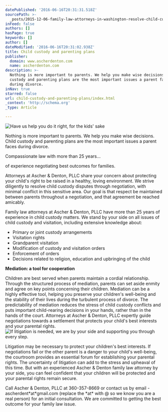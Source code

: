 ```yaml
---
datePublished: '2016-06-16T20:31:31.518Z'
sourcePath: >-
  _posts/2015-12-06-family-law-attorneys-in-washington-resolve-child-custody-con.md
inFeed: false
authors: []
hasPage: true
keywords: []
author: []
dateModified: '2016-06-16T20:31:02.938Z'
title: Child custody and parenting plans
publisher:
  domain: www.ascherdenton.com
  name: ascherdenton.com
description: >-
  Nothing is more important to parents. We help you make wise decisions. Child
  custody and parenting plans are the most important issues a parent faces
  during divorce.
inNav: true
starred: false
url: child-custody-and-parenting-plans/index.html
_context: 'http://schema.org'
_type: Article

---
```

![Have us help you do it right, for the kids' sake](https://the-grid-user-content.s3-us-west-2.amazonaws.com/e02cb4b2-454d-49bc-bb1d-9b608c003848.jpg)

Nothing is more important to parents. We help you make wise decisions. Child custody and parenting plans are the most important issues a parent faces during divorce.

Compassionate law with more than 25 years...

of experience negotiating best outcomes for families.

Attorneys at Ascher & Denton, PLLC share your concern about protecting your child's right to be raised in a healthy, loving environment. We strive diligently to resolve child custody disputes through negotiation, with minimal conflict in this sensitive area. Our goal is that respect be maintained between parents throughout a negotiation, and that agreement be reached amicably.

Family law attorneys at Ascher & Denton, PLLC have more than 25 years of experience in child custody matters. We stand by your side on all issues of child custody and visitation, including extensive knowledge about:

* Primary or joint custody arrangements
* Visitation rights
* Grandparent visitation
* Modification of custody and visitation orders
* Enforcement of orders
* Decisions related to religion, education and upbringing of the child

**Mediation: a tool for cooperation**

Children are best served when parents maintain a cordial relationship. Through the structured process of mediation, parents can set aside enmity and agree on key points concerning their children. Mediation can be a highly effective tool, helping you preserve your children's well-being and the stability of their lives during the turbulent process of divorce. The predictability of mediation reduces the stress of child custody conflicts and puts important child-rearing decisions in your hands, rather than in the hands of the court. Attorneys at Ascher & Denton, PLLC expertly guide negotiations towards a settlement that protects your child's best interests and your parental rights.
![If litigation is needed, we are by your side and supporting you through every step.](https://s3-us-west-2.amazonaws.com/the-grid-img/p/3f42df9b994b42d6a51ca5793aec36903109f5e5.jpg)

Litigation may be necessary to protect your children's best interests. If negotiations fail or the other parent is a danger to your child's well-being, the courtroom provides an essential forum for establishing your parental rights. The uncertainty of litigation can add to the stress and upheaval of this time. But with an experienced Ascher & Denton family law attorney by your side, you can feel confident that your children will be protected and your parental rights remain secure.

Call Ascher & Denton, PLLC at 360-357-8669 or contact us by email -ascherdent\*at\*gmail.com (replace the \*at\* with @ so we know you are a real person) for an initial consultation. We are committed to getting the best outcome for your family law issue.